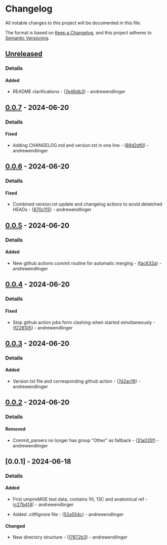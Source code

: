 # Changelog

All notable changes to this project will be documented in this file.

The format is based on [Keep a Changelog](https://keepachangelog.com/en/1.0.0/),
and this project adheres to [Semantic Versioning](https://semver.org/spec/v2.0.0.html).

## [Unreleased]
### Details
#### Added

- README clarifications - ([7e46db3](https://github.com/andrewendlinger/test_data/commit/7e46db37612b44f9c0ac583d015aaed67596bee1)) - andrewendlinger

## [0.0.7] - 2024-06-20
### Details
#### Fixed

- Adding CHANGELOG.md and version.txt in one line - ([89d2df0](https://github.com/andrewendlinger/test_data/commit/89d2df08909ea192c903a0c2ecfbdef129b9bb58)) - andrewendlinger

## [0.0.6] - 2024-06-20
### Details
#### Fixed

- Combined version.txt update and changelog actions to avoid detatched HEADs - ([870c115](https://github.com/andrewendlinger/test_data/commit/870c115457c7ab6c309c7b6959f9a8f71ddddfcb)) - andrewendlinger

## [0.0.5] - 2024-06-20
### Details
#### Added

- New github actions commit routine for automatic merging - ([fac632a](https://github.com/andrewendlinger/test_data/commit/fac632afbcb1173631cff880ce8db0fdc9c96cd1)) - andrewendlinger

## [0.0.4] - 2024-06-20
### Details
#### Fixed

- Stop github action jobs form clashing when started simultaneously - ([f228105](https://github.com/andrewendlinger/test_data/commit/f2281052639865154ad143f04a9ed2a2d9c1c691)) - andrewendlinger

## [0.0.3] - 2024-06-20
### Details
#### Added

- Version.txt file and corresponding github action - ([7d2acf8](https://github.com/andrewendlinger/test_data/commit/7d2acf8da5d7b39c257bad128385baef193394e0)) - andrewendlinger

## [0.0.2] - 2024-06-20
### Details
#### Removed

- Commit_parsers no longer has group "Other" as fallback - ([31a035f](https://github.com/andrewendlinger/test_data/commit/31a035fdaff9edeea048b570ba61fcd02d2d3e81)) - andrewendlinger

## [0.0.1] - 2024-06-18
### Details
#### Added

- First umpireMGE test data, contains 1H, 13C and anatomical ref - ([c27b414](https://github.com/andrewendlinger/test_data/commit/c27b4145f1954f4171829bd95d67d122d1bd1cc3)) - andrewendlinger

- Added .cliffignore file - ([52a554c](https://github.com/andrewendlinger/test_data/commit/52a554c27cbd96013e9df5406571cb67574ac174)) - andrewendlinger

#### Changed

- New directory structure - ([17872b3](https://github.com/andrewendlinger/test_data/commit/17872b37809b73d907e66bf6041a36f21195e1d0)) - andrewendlinger

[unreleased]: https://github.com/andrewendlinger/hypermri_test_data/compare/v0.0.7..HEAD
[0.0.7]: https://github.com/andrewendlinger/hypermri_test_data/compare/v0.0.6..v0.0.7
[0.0.6]: https://github.com/andrewendlinger/hypermri_test_data/compare/v0.0.5..v0.0.6
[0.0.5]: https://github.com/andrewendlinger/hypermri_test_data/compare/v0.0.4..v0.0.5
[0.0.4]: https://github.com/andrewendlinger/hypermri_test_data/compare/v0.0.3..v0.0.4
[0.0.3]: https://github.com/andrewendlinger/hypermri_test_data/compare/v0.0.2..v0.0.3
[0.0.2]: https://github.com/andrewendlinger/hypermri_test_data/compare/v0.0.1..v0.0.2

<!-- generated by git-cliff -->
